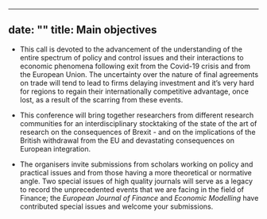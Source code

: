 
---
date: ""
title: Main objectives
---

- This call is devoted to the advancement of the understanding of the entire spectrum of policy and control issues and their interactions to economic phenomena following exit from the Covid-19 crisis and from the European Union. The uncertainty over the nature of final agreements on trade will tend to lead to firms delaying investment and it’s very hard for regions to regain their internationally competitive advantage, once lost, as a result of the scarring from these events.  

- This conference will bring together researchers from different research communities for an interdisciplinary stocktaking of the state of the art of research on the consequences of Brexit - and on the implications of the British withdrawal from the EU and devastating consequences on European integration. 

- The organisers invite submissions from scholars working on policy and practical issues and from those having a more theoretical or normative angle. Two special issues of high quality journals will serve as a legacy to record the unprecedented events that we are facing in the field of Finance; the *European Journal of Finance* and *Economic Modelling* have contributed special issues and welcome your submissions.

